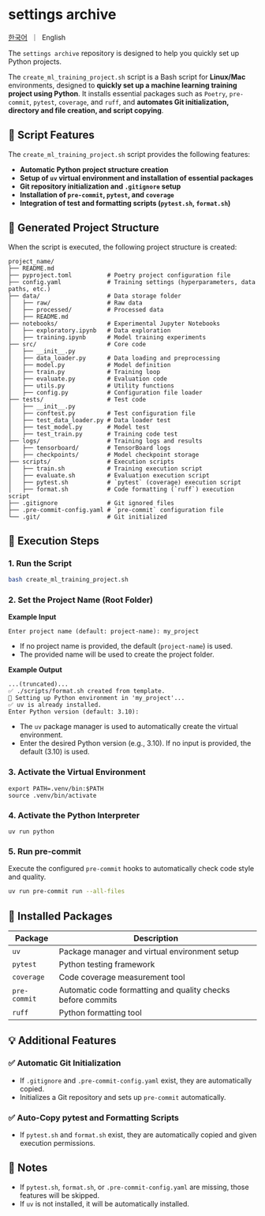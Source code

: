 # settings archive

<p align="left">
    <a href="README_KO.md">한국어</a>&nbsp ｜ &nbspEnglish&nbsp
</p>

The `settings archive` repository is designed to help you quickly set up Python projects.

The `create_ml_training_project.sh` script is a Bash script for **Linux/Mac** environments, designed to **quickly set up a machine learning training project using Python**.
It installs essential packages such as `Poetry`, `pre-commit`, `pytest`, `coverage`, and `ruff`,
and **automates Git initialization, directory and file creation, and script copying**.

## **📌 Script Features**
The `create_ml_training_project.sh` script provides the following features:

- **Automatic Python project structure creation**  
- **Setup of `uv` virtual environment and installation of essential packages**  
- **Git repository initialization and `.gitignore` setup**  
- **Installation of `pre-commit`, `pytest`, and `coverage`**  
- **Integration of test and formatting scripts (`pytest.sh`, `format.sh`)**  

## **📂 Generated Project Structure**
When the script is executed, the following project structure is created:

```
project_name/
├── README.md
├── pyproject.toml          # Poetry project configuration file
├── config.yaml             # Training settings (hyperparameters, data paths, etc.)
├── data/                   # Data storage folder
│   ├── raw/                # Raw data
│   ├── processed/          # Processed data
│   ├── README.md
├── notebooks/              # Experimental Jupyter Notebooks
│   ├── exploratory.ipynb   # Data exploration
│   ├── training.ipynb      # Model training experiments
├── src/                    # Core code
│   ├── __init__.py
│   ├── data_loader.py      # Data loading and preprocessing
│   ├── model.py            # Model definition
│   ├── train.py            # Training loop
│   ├── evaluate.py         # Evaluation code
│   ├── utils.py            # Utility functions
│   ├── config.py           # Configuration file loader
├── tests/                  # Test code
│   ├── __init__.py
│   ├── conftest.py         # Test configuration file
│   ├── test_data_loader.py # Data loader test
│   ├── test_model.py       # Model test
│   ├── test_train.py       # Training code test
├── logs/                   # Training logs and results
│   ├── tensorboard/        # TensorBoard logs
│   ├── checkpoints/        # Model checkpoint storage
├── scripts/                # Execution scripts
│   ├── train.sh            # Training execution script
│   ├── evaluate.sh         # Evaluation execution script
│   ├── pytest.sh           # `pytest` (coverage) execution script
│   ├── format.sh           # Code formatting (`ruff`) execution script
├── .gitignore              # Git ignored files
├── .pre-commit-config.yaml # `pre-commit` configuration file
└── .git/                   # Git initialized
```

## **🔧 Execution Steps**

### **1. Run the Script**
```sh
bash create_ml_training_project.sh
```
### **2. Set the Project Name (Root Folder)**
**Example Input**
```
Enter project name (default: project-name): my_project
```

- If no project name is provided, the default (`project-name`) is used.
- The provided name will be used to create the project folder.

**Example Output**

```
...(truncated)...
✅ ./scripts/format.sh created from template.
🚀 Setting up Python environment in 'my_project'...
✅ uv is already installed.
Enter Python version (default: 3.10):
```
- The `uv` package manager is used to automatically create the virtual environment.
- Enter the desired Python version (e.g., 3.10). If no input is provided, the default (3.10) is used.

### **3. Activate the Virtual Environment**
```
export PATH=.venv/bin:$PATH
source .venv/bin/activate
```

### **4. Activate the Python Interpreter**
```
uv run python
```

### **5. Run pre-commit**
Execute the configured `pre-commit` hooks to automatically check code style and quality.

```sh
uv run pre-commit run --all-files
```

## **📌 Installed Packages**
| Package | Description |
|---------|--------------------------------------------|
| `uv` | Package manager and virtual environment setup |
| `pytest` | Python testing framework |
| `coverage` | Code coverage measurement tool |
| `pre-commit` | Automatic code formatting and quality checks before commits |
| `ruff` | Python formatting tool |

## 💡 Additional Features
### **✅ Automatic Git Initialization**
- If `.gitignore` and `.pre-commit-config.yaml` exist, they are automatically copied.
- Initializes a Git repository and sets up `pre-commit` automatically.

### **✅ Auto-Copy pytest and Formatting Scripts**
- If `pytest.sh` and `format.sh` exist, they are automatically copied and given execution permissions.

## 📌 Notes

- If `pytest.sh`, `format.sh`, or `.pre-commit-config.yaml` are missing, those features will be skipped.
- If `uv` is not installed, it will be automatically installed.

